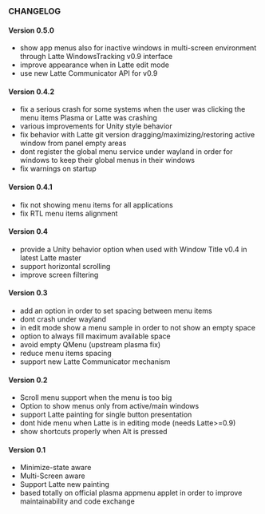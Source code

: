 ### CHANGELOG

#### Version 0.5.0

* show app menus also for inactive windows in multi-screen environment through Latte WindowsTracking v0.9 interface
* improve appearance when in Latte edit mode
* use new Latte Communicator API for v0.9

#### Version 0.4.2

* fix a serious crash for some systems when the user was clicking the menu items Plasma or Latte was crashing
* various improvements for Unity style behavior
* fix behavior with Latte git version dragging/maximizing/restoring active window from panel empty areas
* dont register the global menu service under wayland in order for windows to keep their global menus in their windows
* fix warnings on startup


#### Version 0.4.1

* fix not showing menu items for all applications
* fix RTL menu items alignment

#### Version 0.4

* provide a Unity behavior option when used with Window Title v0.4 in latest Latte master
* support horizontal scrolling
* improve screen filtering

#### Version 0.3

* add an option in order to set spacing between menu items
* dont crash under wayland
* in edit mode show a menu sample in order to not show an empty space
* option to always fill maximum available space
* avoid empty QMenu (upstream plasma fix)
* reduce menu items spacing
* support new Latte Communicator mechanism

#### Version 0.2

* Scroll menu support when the menu is too big
* Option to show menus only from active/main windows
* support Latte painting for single button presentation
* dont hide menu when Latte is in editing mode (needs Latte>=0.9)
* show shortcuts properly when Alt is pressed

#### Version 0.1

* Minimize-state aware
* Multi-Screen aware
* Support Latte new painting
* based totally on official plasma appmenu applet in order to improve maintainability and code exchange
